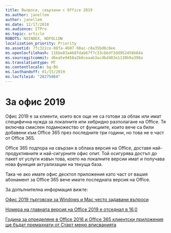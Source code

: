 ```yaml
---
title: Въпроси, свързани с Office 2019
ms.author: janellem
author: janellem
ms.date: 12/17/2018
ms.audience: ITPro
ms.topic: article
ROBOTS: NOINDEX, NOFOLLOW
localization_priority: Priority
ms.assetid: 7fc322ce-08fa-4b87-98ac-c8a35bd6c8ee
ms.openlocfilehash: 116be83a468fdab67f7c33cbbdf2dd952458b84a
ms.sourcegitcommit: d6ea5e9458a2b8ceaab3ac4bd483e1130b9a398a
ms.translationtype: MT
ms.contentlocale: bg-BG
ms.lasthandoff: 01/15/2019
ms.locfileid: "28275864"
---
```

# <a name="about-office-2019"></a>За офис 2019

Офис 2019 е за клиенти, които все още не са готови за облак или имат специфична нужда за локалните или хибридно разполагане на Office. Тя включва смислен подмножество от функциите, които вече са били добавени към Office 365 през последните три години, но това не е част от Office 365.
  
Office 365 подпора на свързан в облака версия на Office, доставя най-продуктивните и най-сигурните офис опит. Той осигурява достъп до пакет от услуги извън това, което на локалните версии имат и получава нова функция актуализации на текуща база.
  
Така че ако имате офис десктоп приложения като част от вашия абонамент за Office 365 вече имате последната версия на Office.
  
За допълнителна информация вижте:
  
[Офис 2019 търговски за Windows и Mac често задавани въпроси](https://support.microsoft.com/help/4133312)
  
[Номера на главната версия на Office 2019 е отседнал в 16,0](https://docs.microsoft.com/deployoffice/office2019/overview)
  
[Година за определяне в Office 2016 и Office 365 клиентски приложения ще бъдат премахнати от Старт меню вписванията](https://support.office.com/article/8fe5e052-76d2-49de-af30-2e84ed3da907.aspx)
  

